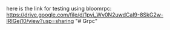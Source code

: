 here is the link for testing using bloomrpc:
https://drive.google.com/file/d/1pvi_Wv0N2uwdCaI9-8SkG2w-IRIGej10/view?usp=sharing
"# Grpc" 
